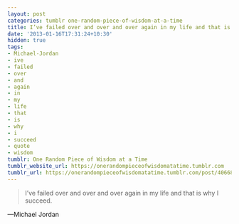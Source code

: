 ```yaml
---
layout: post
categories: tumblr one-random-piece-of-wisdom-at-a-time
title: I’ve failed over and over and over again in my life and that is why I succeed.
date: '2013-01-16T17:31:24+10:30'
hidden: true
tags:
- Michael-Jordan
- ive
- failed
- over
- and
- again
- in
- my
- life
- that
- is
- why
- i
- succeed
- quote
- wisdom
tumblr: One Random Piece of Wisdom at a Time
tumblr_website_url: https://onerandompieceofwisdomatatime.tumblr.com
tumblr_url: https://onerandompieceofwisdomatatime.tumblr.com/post/40668135542/ive-failed-over-and-over-and-over-again-in-my
---
```

> I’ve failed over and over and over again in my life and that is why I succeed.

—Michael Jordan
